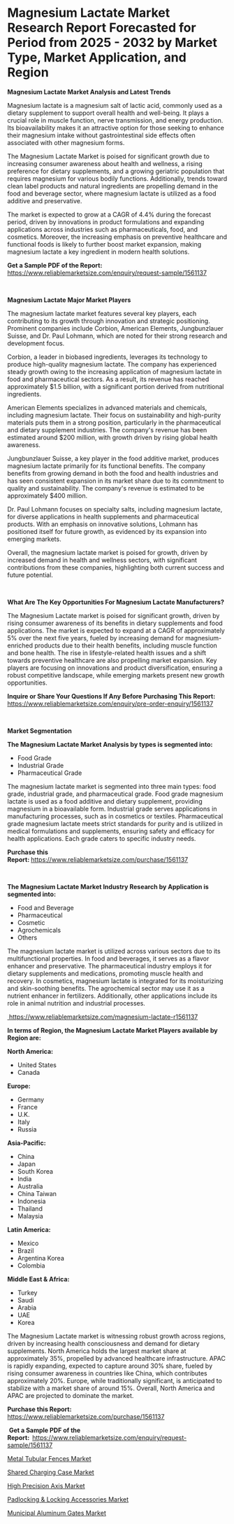 <p><h1>Magnesium Lactate Market Research Report Forecasted for Period from 2025 -  2032 by Market Type, Market Application, and Region</h1></p><p><strong>Magnesium Lactate Market Analysis and Latest Trends</strong></p>
<p><p>Magnesium lactate is a magnesium salt of lactic acid, commonly used as a dietary supplement to support overall health and well-being. It plays a crucial role in muscle function, nerve transmission, and energy production. Its bioavailability makes it an attractive option for those seeking to enhance their magnesium intake without gastrointestinal side effects often associated with other magnesium forms.</p><p>The Magnesium Lactate Market is poised for significant growth due to increasing consumer awareness about health and wellness, a rising preference for dietary supplements, and a growing geriatric population that requires magnesium for various bodily functions. Additionally, trends toward clean label products and natural ingredients are propelling demand in the food and beverage sector, where magnesium lactate is utilized as a food additive and preservative.</p><p>The market is expected to grow at a CAGR of 4.4% during the forecast period, driven by innovations in product formulations and expanding applications across industries such as pharmaceuticals, food, and cosmetics. Moreover, the increasing emphasis on preventive healthcare and functional foods is likely to further boost market expansion, making magnesium lactate a key ingredient in modern health solutions.</p></p>
<p><strong>Get a Sample PDF of the Report:&nbsp;</strong> <a href="https://www.reliablemarketsize.com/enquiry/request-sample/1561137?utm_campaign=3072&utm_medium=2&utm_source=Github&utm_content=ia&utm_term=31032025&utm_id=magnesium-lactate">https://www.reliablemarketsize.com/enquiry/request-sample/1561137</a></p>
<p>&nbsp;</p>
<p><strong>Magnesium Lactate Major Market Players</strong></p>
<p><p>The magnesium lactate market features several key players, each contributing to its growth through innovation and strategic positioning. Prominent companies include Corbion, American Elements, Jungbunzlauer Suisse, and Dr. Paul Lohmann, which are noted for their strong research and development focus.</p><p>Corbion, a leader in biobased ingredients, leverages its technology to produce high-quality magnesium lactate. The company has experienced steady growth owing to the increasing application of magnesium lactate in food and pharmaceutical sectors. As a result, its revenue has reached approximately $1.5 billion, with a significant portion derived from nutritional ingredients.</p><p>American Elements specializes in advanced materials and chemicals, including magnesium lactate. Their focus on sustainability and high-purity materials puts them in a strong position, particularly in the pharmaceutical and dietary supplement industries. The company's revenue has been estimated around $200 million, with growth driven by rising global health awareness.</p><p>Jungbunzlauer Suisse, a key player in the food additive market, produces magnesium lactate primarily for its functional benefits. The company benefits from growing demand in both the food and health industries and has seen consistent expansion in its market share due to its commitment to quality and sustainability. The company's revenue is estimated to be approximately $400 million.</p><p>Dr. Paul Lohmann focuses on specialty salts, including magnesium lactate, for diverse applications in health supplements and pharmaceutical products. With an emphasis on innovative solutions, Lohmann has positioned itself for future growth, as evidenced by its expansion into emerging markets.</p><p>Overall, the magnesium lactate market is poised for growth, driven by increased demand in health and wellness sectors, with significant contributions from these companies, highlighting both current success and future potential.</p></p>
<p>&nbsp;</p>
<p><strong>What Are The Key Opportunities For Magnesium Lactate Manufacturers?</strong></p>
<p><p>The Magnesium Lactate market is poised for significant growth, driven by rising consumer awareness of its benefits in dietary supplements and food applications. The market is expected to expand at a CAGR of approximately 5% over the next five years, fueled by increasing demand for magnesium-enriched products due to their health benefits, including muscle function and bone health. The rise in lifestyle-related health issues and a shift towards preventive healthcare are also propelling market expansion. Key players are focusing on innovations and product diversification, ensuring a robust competitive landscape, while emerging markets present new growth opportunities.</p></p>
<p><strong>Inquire or Share Your Questions If Any Before Purchasing This Report:</strong> <a href="https://www.reliablemarketsize.com/enquiry/pre-order-enquiry/1561137?utm_campaign=3072&utm_medium=2&utm_source=Github&utm_content=ia&utm_term=31032025&utm_id=magnesium-lactate">https://www.reliablemarketsize.com/enquiry/pre-order-enquiry/1561137</a></p>
<p>&nbsp;</p>
<p><strong>Market Segmentation</strong></p>
<p><strong>The Magnesium Lactate Market Analysis by types is segmented into:</strong></p>
<p><ul><li>Food Grade</li><li>Industrial Grade</li><li>Pharmaceutical Grade</li></ul></p>
<p><p>The magnesium lactate market is segmented into three main types: food grade, industrial grade, and pharmaceutical grade. Food grade magnesium lactate is used as a food additive and dietary supplement, providing magnesium in a bioavailable form. Industrial grade serves applications in manufacturing processes, such as in cosmetics or textiles. Pharmaceutical grade magnesium lactate meets strict standards for purity and is utilized in medical formulations and supplements, ensuring safety and efficacy for health applications. Each grade caters to specific industry needs.</p></p>
<p><strong>Purchase this Report:&nbsp;</strong><a href="https://www.reliablemarketsize.com/purchase/1561137?utm_campaign=3072&utm_medium=2&utm_source=Github&utm_content=ia&utm_term=31032025&utm_id=magnesium-lactate">https://www.reliablemarketsize.com/purchase/1561137</a></p>
<p>&nbsp;</p>
<p><strong>The Magnesium Lactate Market Industry Research by Application is segmented into:</strong></p>
<p><ul><li>Food and Beverage</li><li>Pharmaceutical</li><li>Cosmetic</li><li>Agrochemicals</li><li>Others</li></ul></p>
<p><p>The magnesium lactate market is utilized across various sectors due to its multifunctional properties. In food and beverages, it serves as a flavor enhancer and preservative. The pharmaceutical industry employs it for dietary supplements and medications, promoting muscle health and recovery. In cosmetics, magnesium lactate is integrated for its moisturizing and skin-soothing benefits. The agrochemical sector may use it as a nutrient enhancer in fertilizers. Additionally, other applications include its role in animal nutrition and industrial processes.</p></p>
<p><a href="https://www.reliablemarketsize.com/magnesium-lactate-r1561137?utm_campaign=3072&utm_medium=2&utm_source=Github&utm_content=ia&utm_term=31032025&utm_id=magnesium-lactate">&nbsp;https://www.reliablemarketsize.com/magnesium-lactate-r1561137</a></p>
<p><strong>In terms of Region, the Magnesium Lactate Market Players available by Region are:</strong></p>
<p>
    <p> <strong> North America: </strong>
        <ul>
            <li>United States</li>
            <li>Canada</li>
        </ul>
        </p> 
    <p> <strong> Europe: </strong>
        <ul>
            <li>Germany</li>
            <li>France</li>
            <li>U.K.</li>
            <li>Italy</li>
            <li>Russia</li>
        </ul>
        </p> 
    <p> <strong> Asia-Pacific: </strong>
        <ul>
            <li>China</li>
            <li>Japan</li>
            <li>South Korea</li>
            <li>India</li>
            <li>Australia</li>
            <li>China Taiwan</li>
            <li>Indonesia</li>
            <li>Thailand</li>
            <li>Malaysia</li>
        </ul>
        </p> 
    <p> <strong> Latin America: </strong>
        <ul>
            <li>Mexico</li>
            <li>Brazil</li>
            <li>Argentina Korea</li>
            <li>Colombia</li>
        </ul>
        </p> 
    <p> <strong> Middle East & Africa: </strong>
        <ul>
            <li>Turkey</li>
            <li>Saudi</li>
            <li>Arabia</li>
            <li>UAE</li>
            <li>Korea</li>
        </ul>
    </p>
    </p>
<p><p>The Magnesium Lactate market is witnessing robust growth across regions, driven by increasing health consciousness and demand for dietary supplements. North America holds the largest market share at approximately 35%, propelled by advanced healthcare infrastructure. APAC is rapidly expanding, expected to capture around 30% share, fueled by rising consumer awareness in countries like China, which contributes approximately 20%. Europe, while traditionally significant, is anticipated to stabilize with a market share of around 15%. Overall, North America and APAC are projected to dominate the market.</p></p>
<p><strong>Purchase this Report: </strong><a href="https://www.reliablemarketsize.com/purchase/1561137?utm_campaign=3072&utm_medium=2&utm_source=Github&utm_content=ia&utm_term=31032025&utm_id=magnesium-lactate">https://www.reliablemarketsize.com/purchase/1561137</a></p>
<p>&nbsp;<strong>Get a Sample PDF of the Report:&nbsp;&nbsp;</strong><a href="https://www.reliablemarketsize.com/enquiry/request-sample/1561137?utm_campaign=3072&utm_medium=2&utm_source=Github&utm_content=ia&utm_term=31032025&utm_id=magnesium-lactate">https://www.reliablemarketsize.com/enquiry/request-sample/1561137</a></p>
<p><strong></strong></p>
<p><p><a href="https://www.linkedin.com/pulse/metal-tubular-fences-market-growth-expected-61-cagr-from-kejrf?utm_campaign=3072&utm_medium=2&utm_source=Github&utm_content=ia&utm_term=31032025&utm_id=magnesium-lactate">Metal Tubular Fences Market</a></p><p><a href="https://www.linkedin.com/pulse/in-depth-shared-charging-case-market-analysis-examining-iwcrf?utm_campaign=3072&utm_medium=2&utm_source=Github&utm_content=ia&utm_term=31032025&utm_id=magnesium-lactate">Shared Charging Case Market</a></p><p><a href="https://www.linkedin.com/pulse/market-revenue-growth-forecast-high-precision-axis-114-cagr-awl4e?utm_campaign=3072&utm_medium=2&utm_source=Github&utm_content=ia&utm_term=31032025&utm_id=magnesium-lactate">High Precision Axis Market</a></p><p><a href="https://www.linkedin.com/pulse/comprehending-rapid-growth-global-padlocking-locking-qhghf?utm_campaign=3072&utm_medium=2&utm_source=Github&utm_content=ia&utm_term=31032025&utm_id=magnesium-lactate">Padlocking & Locking Accessories Market</a></p><p><a href="https://www.linkedin.com/pulse/report-offers-thorough-study-municipal-aluminum-gates-e2epf?utm_campaign=3072&utm_medium=2&utm_source=Github&utm_content=ia&utm_term=31032025&utm_id=magnesium-lactate">Municipal Aluminum Gates Market</a></p></p>